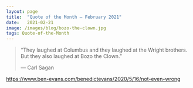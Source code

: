 ```yaml
---
layout:	page
title:	"Quote of the Month — February 2021"
date:	2021-02-21
image: /images/blog/bozo-the-clown.jpg
tags: Quote-of-the-Month
---
```


  
> “They laughed at Columbus and they laughed at the Wright brothers. But they also laughed at Bozo the Clown.”
>
> ― Carl Sagan

https://www.ben-evans.com/benedictevans/2020/5/16/not-even-wrong